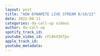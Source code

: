 ```yaml
---
layout: post
title: "AEW DYNAMITE LIVE STREAM 8/10/22"
date: 2022-08-11
categories: da-call-up videos
author: da-call-up
spotify_track_id: 
youtube_video_id: cFL8eXIKTps
apple_track_id: 
youtube_metadata: 
---
```

